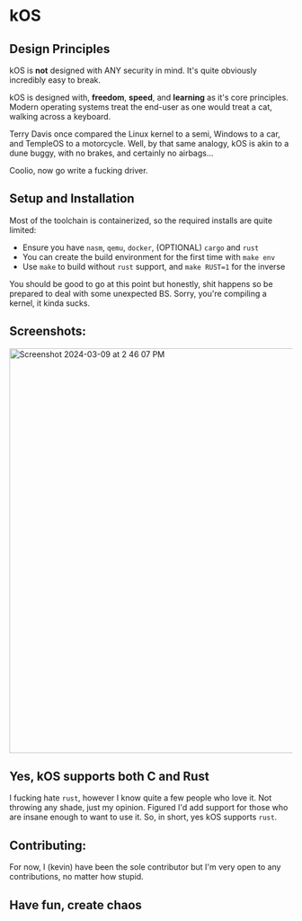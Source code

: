 # kOS

## Design Principles
kOS is __not__ designed with ANY security in mind. It's quite obviously incredibly easy to break.

kOS is designed with, __freedom__, __speed__, and __learning__ as it's core principles. Modern operating systems treat the end-user as one would treat a cat, walking across a keyboard.

Terry Davis once compared the Linux kernel to a semi, Windows to a car, and TempleOS to a motorcycle. Well, by that same analogy, kOS is akin to a dune buggy, with no brakes, and certainly no airbags...

Coolio, now go write a fucking driver. 

## Setup and Installation
Most of the toolchain is containerized, so the required installs are quite limited:
- Ensure you have `nasm`, `qemu`, `docker`, (OPTIONAL) `cargo` and `rust`
- You can create the build environment for the first time with `make env`
- Use `make` to build without `rust` support, and `make RUST=1` for the inverse

You should be good to go at this point but honestly, shit happens so be prepared
to deal with some unexpected BS. Sorry, you're compiling a kernel, it kinda sucks.

## Screenshots:
<img width="720" alt="Screenshot 2024-03-09 at 2 46 07 PM" src="https://github.com/kevinkleiman/kOS/assets/36178104/ad756ebe-e555-4eb3-9603-c9b35ba8858c">


## Yes, kOS supports both C and Rust
I fucking hate `rust`, however I know quite a few people who love it. Not throwing any shade, just my opinion.
Figured I'd add support for those who are insane enough to want to use it. So, in short, yes kOS supports
`rust`.

## Contributing:
For now, I (kevin) have been the sole contributor but I'm very open to any contributions, no matter how stupid.

## Have fun, create chaos
